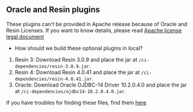 ## Oracle and Resin plugins
These plugins can't be provided in Apache release because of Oracle and Resin Licenses.
If you want to know details, please read [Apache license legal document](https://www.apache.org/legal/resolved.html)

- How should we build these optional plugins in local?

1. Resin 3: Download Resin 3.0.9 and place the jar at `/ci-dependencies/resin-3.0.9.jar`.
1. Resin 4: Download Resin 4.0.41 and place the jar at `/ci-dependencies/resin-4.0.41.jar`.
1. Oracle: Download Oracle OJDBC-14 Driver 10.2.0.4.0 and place the jar at `/ci-dependencies/ojdbc14-10.2.0.4.0.jar`.

If you have troubles for finding these files, find them [here](https://github.com/OpenSkywalking/skywalking-ci-assist/tree/master/jars)
